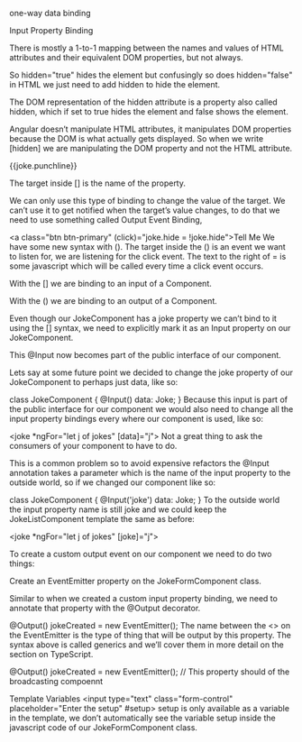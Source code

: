  one-way data binding
 
Input Property Binding


There is mostly a 1-to-1 mapping between the names and values of HTML attributes and their equivalent DOM properties, but not always.

So hidden="true" hides the element but confusingly so does hidden="false" in HTML we just need to add hidden to hide the element.

The DOM representation of the hidden attribute is a property also called hidden, which if set to true hides the element and false shows the element.

Angular doesn’t manipulate HTML attributes, it manipulates DOM properties because the DOM is what actually gets displayed.
So when we write [hidden] we are manipulating the DOM property and not the HTML attribute.


<p class="card-text" [hidden]="true">{{joke.punchline}}</p>
The target inside [] is the name of the property.


We can only use this type of binding to change the value of the target. We can’t use it to get notified when the target’s value changes, to do that we need to use something called Output Event Binding, 


<a class="btn btn-primary"
   (click)="joke.hide = !joke.hide">Tell Me
</a>
We have some new syntax with (). The target inside the () is an event we want to listen for, we are listening for the click event.
The text to the right of = is some javascript which will be called every time a click event occurs.


With the [] we are binding to an input of a Component.

With the () we are binding to an output of a Component.





Even though our JokeComponent has a joke property we can’t bind to it using the [] syntax, we need to explicitly mark it as an Input property on our JokeComponent.

This @Input now becomes part of the public interface of our component.

Lets say at some future point we decided to change the joke property of our JokeComponent to perhaps just data, like so:

class JokeComponent {
  @Input() data: Joke;
}
Because this input is part of the public interface for our component we would also need to change all the input property bindings every where our component is used, like so:

<joke *ngFor="let j of jokes" [data]="j"></joke>
Not a great thing to ask the consumers of your component to have to do.

This is a common problem so to avoid expensive refactors the @Input annotation takes a parameter which is the name of the input property to the outside world, so if we changed our component like so:

class JokeComponent {
  @Input('joke') data: Joke;
}
To the outside world the input property name is still joke and we could keep the JokeListComponent template the same as before:

<joke *ngFor="let j of jokes" [joke]="j"></joke>


To create a custom output event on our component we need to do two things:

Create an EventEmitter property on the JokeFormComponent class.

Similar to when we created a custom input property binding, we need to annotate that property with the @Output decorator.

 @Output() jokeCreated = new EventEmitter<Joke>();
 The name between the <> on the EventEmitter is the type of thing that will be output by this property. The syntax above is called generics and we’ll cover them in more detail on the section on TypeScript.
 
 @Output() jokeCreated = new EventEmitter<Joke>();		// This property should of the broadcasting compoennt
 
 
Template Variables
<input type="text"
       class="form-control"
       placeholder="Enter the setup"
       #setup>
setup is only available as a variable in the template, we don’t automatically see the variable setup inside the javascript code of our JokeFormComponent class.
